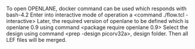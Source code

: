 To open OPENLANE, docker command can be used which responds with bash-4.2
Enter into interactive mode of operation a <command ./flow.tcl -interactive>
Later, the required version of openlane to be defined which is openlane 0.9 using command <package require openlane 0.9>
Select the design using command <prep -design picorv32a>, design folder.
Then all LEF files will be merged.
